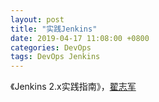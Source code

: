 ```yaml
---
layout: post
title: "实践Jenkins"
date: 2019-04-17 11:08:00 +0800
categories: DevOps
tags: DevOps Jenkins
---
```




《Jenkins 2.x实践指南》，[翟志军](http://showme.codes)